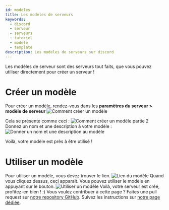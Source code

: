 ```yaml
---
id: modeles
title: Les modeles de serveurs
keywords:
  - discord
  - serveur
  - serveurs
  - tutoriel
  - modele
  - template
description: Les modeles de serveurs sur discord
---
```


Les modèles de serveur sont des serveurs tout faits, que vous pouvez utiliser directement pour créer un serveur !
# Créer un modèle
Pour créer un modèle, rendez-vous dans les **paramètres du serveur > modèle de serveur**
![Comment créer un modèle](https://i.imgur.com/G2fERDp.png)

Cela se présente comme ceci :
![Comment créer un modèle partie 2](https://i.imgur.com/wAsCGnH.png)
Donnez un nom et une description à votre modèle :
![Donner un nom et une description au modèle](https://i.imgur.com/ydP0ctB.png)

Voilà, votre modèle est près à être utilisé !
# Utiliser un modèle
Pour utiliser un modèle, vous devez trouver le lien.
![Lien du modèle](https://i.imgur.com/4ADduhu.png)
Quand vous cliquez dessus, ceci apparait. Vous pouvez utiliser le modèle en appuyant sur le bouton.
![Utiliser un modèle](https://i.imgur.com/LSmpfyp.png)
Voilà, votre serveur est créé, profitez-en bien ! :)
Vous voulez contribuer à cette page ? Faites une pull request sur [notre repository GitHub](https://github.com/discordfr/wiki). Suivez les instructions sur [notre page dédiée](https://discord.fr/wiki/contribuer).
